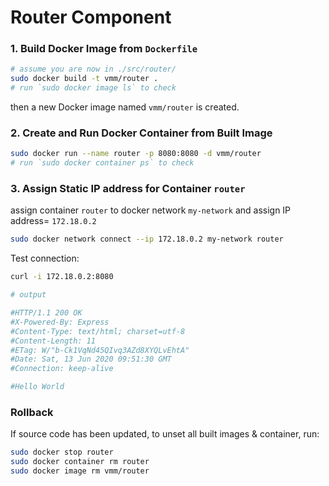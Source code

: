 # Router Component

### 1. Build Docker Image from `Dockerfile`

```bash
# assume you are now in ./src/router/
sudo docker build -t vmm/router .
# run `sudo docker image ls` to check
```

then a new Docker image named `vmm/router` is created.

### 2. Create and Run Docker Container from Built Image

```bash
sudo docker run --name router -p 8080:8080 -d vmm/router
# run `sudo docker container ps` to check
```

### 3. Assign Static IP address for Container `router`

assign container `router` to docker network `my-network` and assign IP address= `172.18.0.2`

```bash
sudo docker network connect --ip 172.18.0.2 my-network router
```

Test connection:
```bash
curl -i 172.18.0.2:8080

# output

#HTTP/1.1 200 OK
#X-Powered-By: Express
#Content-Type: text/html; charset=utf-8
#Content-Length: 11
#ETag: W/"b-Ck1VqNd45QIvq3AZd8XYQLvEhtA"
#Date: Sat, 13 Jun 2020 09:51:30 GMT
#Connection: keep-alive

#Hello World
```

### Rollback
If source code has been updated, to unset all built images & container, run:

```bash
sudo docker stop router
sudo docker container rm router
sudo docker image rm vmm/router
```
